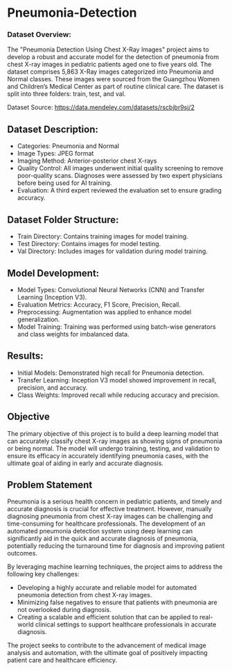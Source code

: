 # Pneumonia-Detection

### Dataset Overview:
The "Pneumonia Detection Using Chest X-Ray Images" project aims to develop a robust and accurate model for the detection of pneumonia from chest X-ray images in pediatric patients aged one to five years old. The dataset comprises 5,863 X-Ray images categorized into Pneumonia and Normal classes. These images were sourced from the Guangzhou Women and Children’s Medical Center as part of routine clinical care. The dataset is split into three folders: train, test, and val.

Dataset Source:
https://data.mendeley.com/datasets/rscbjbr9sj/2

## Dataset Description:
* Categories: Pneumonia and Normal
* Image Types: JPEG format
* Imaging Method: Anterior-posterior chest X-rays
* Quality Control: All images underwent initial quality screening to remove poor-quality scans. Diagnoses were assessed by two expert physicians before being used for AI training.
* Evaluation: A third expert reviewed the evaluation set to ensure grading accuracy.

## Dataset Folder Structure:
* Train Directory: Contains training images for model training.
* Test Directory: Contains images for model testing.
* Val Directory: Includes images for validation during model training.

## Model Development:
* Model Types: Convolutional Neural Networks (CNN) and Transfer Learning (Inception V3).
* Evaluation Metrics: Accuracy, F1 Score, Precision, Recall.
* Preprocessing: Augmentation was applied to enhance model generalization.
* Model Training: Training was performed using batch-wise generators and class weights for imbalanced data.

## Results:
* Initial Models: Demonstrated high recall for Pneumonia detection.
* Transfer Learning: Inception V3 model showed improvement in recall, precision, and accuracy.
* Class Weights: Improved recall while reducing accuracy and precision.

## Objective
The primary objective of this project is to build a deep learning model that can accurately classify chest X-ray images as showing signs of pneumonia or being normal. The model will undergo training, testing, and validation to ensure its efficacy in accurately identifying pneumonia cases, with the ultimate goal of aiding in early and accurate diagnosis.

## Problem Statement
Pneumonia is a serious health concern in pediatric patients, and timely and accurate diagnosis is crucial for effective treatment. However, manually diagnosing pneumonia from chest X-ray images can be challenging and time-consuming for healthcare professionals. The development of an automated pneumonia detection system using deep learning can significantly aid in the quick and accurate diagnosis of pneumonia, potentially reducing the turnaround time for diagnosis and improving patient outcomes.

By leveraging machine learning techniques, the project aims to address the following key challenges:

* Developing a highly accurate and reliable model for automated pneumonia detection from chest X-ray images.
* Minimizing false negatives to ensure that patients with pneumonia are not overlooked during diagnosis.
* Creating a scalable and efficient solution that can be applied to real-world clinical settings to support healthcare professionals in accurate diagnosis.

The project seeks to contribute to the advancement of medical image analysis and automation, with the ultimate goal of positively impacting patient care and healthcare efficiency.
